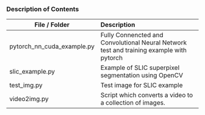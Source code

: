 ### Description of Contents
| File / Folder                 | Description                                                                               |
| ---------------------         |   :------------------------------------------------------------------------------         | 
| pytorch\_nn\_cuda\_example.py | Fully Connencted and Convolutional Neural Network test and training example with pytorch  | 
| slic\_example.py              | Example of SLIC superpixel segmentation using OpenCV                                      |
| test\_img.py                  | Test image for SLIC example                                                               |
| video2img.py                  | Script which converts a video to a collection of images.                                  |
